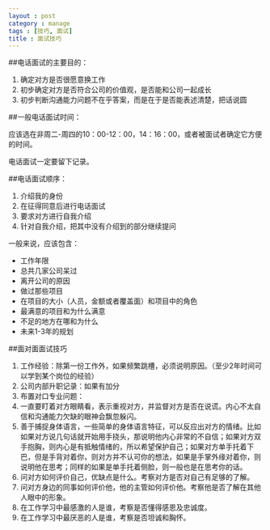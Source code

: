 ```yaml
---
layout : post
category : manage
tags : [技巧, 面试]
title : 面试技巧
---
```


##电话面试的主要目的：

1. 确定对方是否很愿意换工作
2. 初步确定对方是否符合公司的价值观，是否能和公司一起成长
3. 初步判断沟通能力问题不在乎答案，而是在于是否能表述清楚，把话说圆

##一般电话面试时间：

应该选在非周二-周四的10：00-12：00，14：16：00，或者被面试者确定它方便的时间。

电话面试一定要留下记录。

##电话面试顺序：

1. 介绍我的身份
2. 在征得同意后进行电话面试
3. 要求对方进行自我介绍
4. 针对自我介绍，把其中没有介绍到的部分继续提问

一般来说，应该包含：

- 工作年限 
- 总共几家公司呆过
- 离开公司的原因
- 做过那些项目
- 在项目的大小（人员，金额或者覆盖面）和项目中的角色
- 最满意的项目和为什么满意
- 不足的地方在哪和为什么
- 未来1-3年的规划

##面对面面试技巧

1. 工作经验：除第一份工作外，如果频繁跳槽，必须说明原因。（至少2年时间可以学到某个岗位的经验）
2. 公司内部升职记录：如果有加分
3. 布置对口专业问题：
4. 一直要盯着对方眼睛看，表示重视对方，并监督对方是否在说谎。内心不太自信和沟通能力欠缺的眼神会飘忽躲闪。
5. 善于捕捉身体语言，一些简单的身体语言特征，可以反应出对方的情绪。比如如果对方说几句话就开始用手挠头，那说明他内心非常的不自信；如果对方双手抱胸，则内心是有抵触情绪的，所以希望保护自己；如果对方单手托着下巴，但是手背对着你，则对方并不认可你的想法，如果是手掌外缘对着你，则说明他在思考；同样的如果是单手托着侧脸，则一般也是在思考你的话。
6. 问对方如何评价自己，优缺点是什么。考察对方是否对自己有足够的了解。
7. 问对方身边的同事如何评价他，他的主管如何评价他。考察他是否了解在其他人眼中的形象。
8. 在工作学习中最感激的人是谁，考察是否懂得感恩及忠诚度。
9. 在工作学习中最厌恶的人是谁，考察是否坦诚和胸怀。
